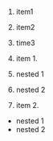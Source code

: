 
1. item1
1. item2
1. time3

1. item 1.
  1. nested 1
  2. nested 2
1. item 2.
  * nested 1
  * nested 2

